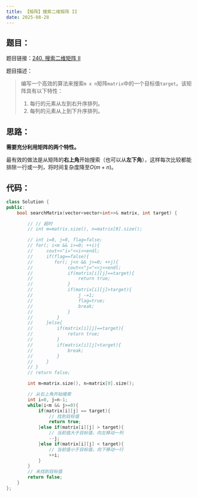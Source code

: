 ```yaml
---
title: 【矩阵】搜索二维矩阵 II
date: 2025-08-28
---
```



## 题目：

题目链接：[240. 搜索二维矩阵 II](https://leetcode.cn/problems/search-a-2d-matrix-ii/description/?envType=study-plan-v2&envId=top-100-liked)

题目描述：

> 编写一个高效的算法来搜索`m x n`矩阵`matrix`中的一个目标值`target`。该矩阵具有以下特性：
> 1. 每行的元素从左到右升序排列。
> 2. 每列的元素从上到下升序排列。

## 思路：

**需要充分利用矩阵的两个特性。**

最有效的做法是从矩阵的**右上角**开始搜索（也可以从**左下角**），这样每次比较都能排除一行或一列，将时间复杂度降至$O(m+n)$。

## 代码：

```c++
class Solution {
public:
    bool searchMatrix(vector<vector<int>>& matrix, int target) {

        // // 超时
        // int m=matrix.size(), n=matrix[0].size();

        // int i=0, j=0, flag=false;
        // for(; i<m && i>=0; ++i){
        //     cout<<"i="<<i<<endl;
        //     if(flag==false){
        //        for(; j<n && j>=0; ++j){
        //             cout<<"j="<<j<<endl;
        //             if(matrix[i][j]==target){
        //                 return true;
        //             }
        //             if(matrix[i][j]>target){
        //                 j -=1;
        //                 flag=true;
        //                 break;
        //             }
        //         } 
        //     }else{
        //         if(matrix[i][j]==target){
        //             return true;
        //         }
        //         if(matrix[i][j]>target){
        //             break;
        //         }
        //     }
        // }
        // return false;

        int m=matrix.size(), n=matrix[0].size();

        // 从右上角开始搜索
        int i=0, j=n-1;
        while(i<m && j>=0){
            if(matrix[i][j] == target){
                // 找到目标值
                return true;
            }else if(matrix[i][j] > target){
                // 当前值大于目标值，向左移动一列
                --j;
            }else if(matrix[i][j] < target){
                // 当前值小于目标值，向下移动一行
                ++i;
            }
        }
        // 未找到目标值
        return false;
    }
};
```